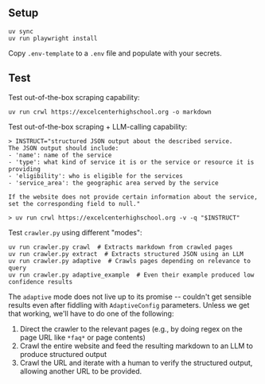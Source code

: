 
## Setup
```
uv sync
uv run playwright install
```

Copy `.env-template` to a `.env` file and populate with your secrets.

## Test
Test out-of-the-box scraping capability:
```
uv run crwl https://excelcenterhighschool.org -o markdown
```

Test out-of-the-box scraping + LLM-calling capability:
```
> INSTRUCT="structured JSON output about the described service.
The JSON output should include:
- 'name': name of the service
- 'type': what kind of service it is or the service or resource it is providing
- 'eligibility': who is eligible for the services
- 'service_area': the geographic area served by the service

If the website does not provide certain information about the service, set the corresponding field to null."

> uv run crwl https://excelcenterhighschool.org -v -q "$INSTRUCT"
```

Test `crawler.py` using different "modes":
```
uv run crawler.py crawl  # Extracts markdown from crawled pages
uv run crawler.py extract  # Extracts structured JSON using an LLM
uv run crawler.py adaptive  # Crawls pages depending on relevance to query
uv run crawler.py adaptive_example  # Even their example produced low confidence results
```

The `adaptive` mode does not live up to its promise -- couldn't get sensible results even after fiddling with `AdaptiveConfig` parameters.
Unless we get that working, we'll have to do one of the following:
1. Direct the crawler to the relevant pages (e.g., by doing regex on the page URL like `*faq*` or page contents)
2. Crawl the entire website and feed the resulting markdown to an LLM to produce structured output
3. Crawl the URL and iterate with a human to verify the structured output, allowing another URL to be provided.

